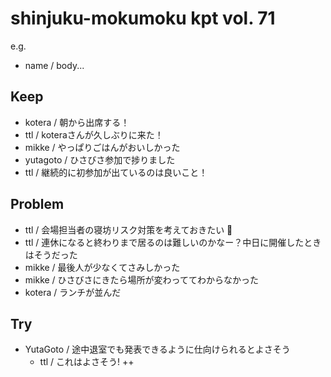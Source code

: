 # shinjuku-mokumoku kpt vol. 71

e.g. 
- name / body...

## Keep

- kotera / 朝から出席する！ 
- ttl / koteraさんが久しぶりに来た！
- mikke / やっぱりごはんがおいしかった
- yutagoto / ひさびさ参加で捗りました
- ttl / 継続的に初参加が出ているのは良いこと！

## Problem

- ttl / 会場担当者の寝坊リスク対策を考えておきたい :thinking:
- ttl / 連休になると終わりまで居るのは難しいのかなー？中日に開催したときはそうだった
- mikke / 最後人が少なくてさみしかった
- mikke / ひさびさにきたら場所が変わっててわからなかった
- kotera / ランチが並んだ

## Try

- YutaGoto / 途中退室でも発表できるように仕向けられるとよさそう
    - ttl / これはよさそう! ++
